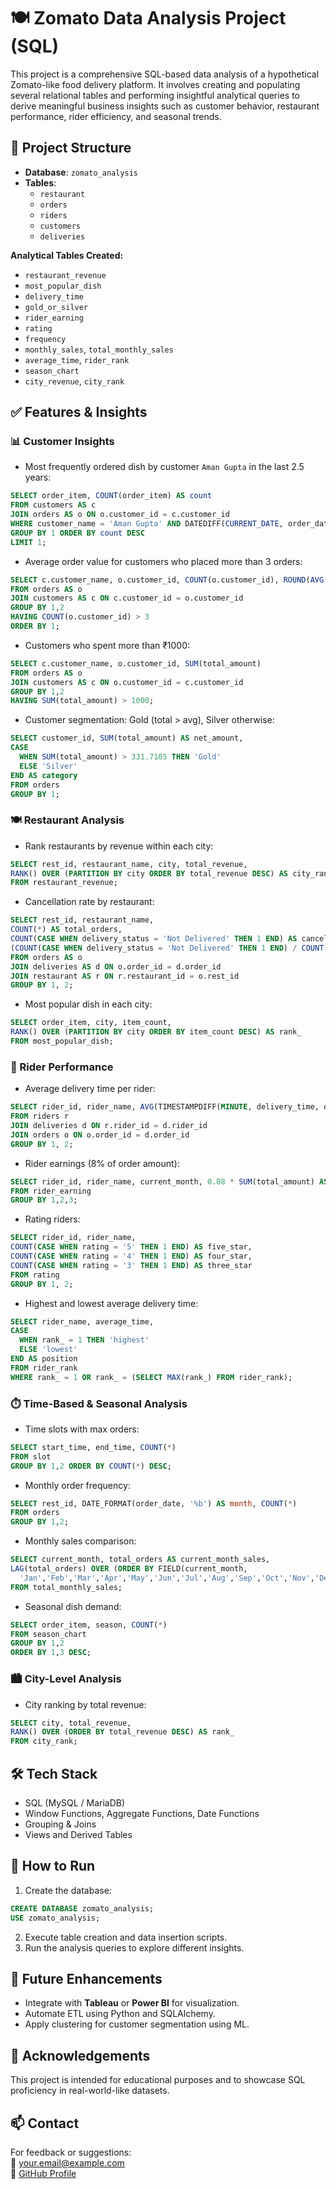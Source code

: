 # 🍽️ Zomato Data Analysis Project (SQL)

This project is a comprehensive SQL-based data analysis of a hypothetical Zomato-like food delivery platform. It involves creating and populating several relational tables and performing insightful analytical queries to derive meaningful business insights such as customer behavior, restaurant performance, rider efficiency, and seasonal trends.

## 📁 Project Structure

- **Database**: `zomato_analysis`
- **Tables**:
  - `restaurant`
  - `orders`
  - `riders`
  - `customers`
  - `deliveries`

**Analytical Tables Created:**

- `restaurant_revenue`
- `most_popular_dish`
- `delivery_time`
- `gold_or_silver`
- `rider_earning`
- `rating`
- `frequency`
- `monthly_sales`, `total_monthly_sales`
- `average_time`, `rider_rank`
- `season_chart`
- `city_revenue`, `city_rank`

## ✅ Features & Insights

### 📊 Customer Insights

- Most frequently ordered dish by customer `Aman Gupta` in the last 2.5 years:
```sql
SELECT order_item, COUNT(order_item) AS count 
FROM customers AS c
JOIN orders AS o ON o.customer_id = c.customer_id
WHERE customer_name = 'Aman Gupta' AND DATEDIFF(CURRENT_DATE, order_date) <= 913
GROUP BY 1 ORDER BY count DESC
LIMIT 1;
```

- Average order value for customers who placed more than 3 orders:
```sql
SELECT c.customer_name, o.customer_id, COUNT(o.customer_id), ROUND(AVG(total_amount), 2) 
FROM orders AS o
JOIN customers AS c ON c.customer_id = o.customer_id
GROUP BY 1,2
HAVING COUNT(o.customer_id) > 3
ORDER BY 1;
```

- Customers who spent more than ₹1000:
```sql
SELECT c.customer_name, o.customer_id, SUM(total_amount) 
FROM orders AS o
JOIN customers AS c ON o.customer_id = c.customer_id
GROUP BY 1,2
HAVING SUM(total_amount) > 1000;
```

- Customer segmentation: Gold (total > avg), Silver otherwise:
```sql
SELECT customer_id, SUM(total_amount) AS net_amount,
CASE 
  WHEN SUM(total_amount) > 331.7105 THEN 'Gold' 
  ELSE 'Silver' 
END AS category
FROM orders
GROUP BY 1;
```

### 🍽️ Restaurant Analysis

- Rank restaurants by revenue within each city:
```sql
SELECT rest_id, restaurant_name, city, total_revenue,
RANK() OVER (PARTITION BY city ORDER BY total_revenue DESC) AS city_rank
FROM restaurant_revenue;
```

- Cancellation rate by restaurant:
```sql
SELECT rest_id, restaurant_name,
COUNT(*) AS total_orders,
COUNT(CASE WHEN delivery_status = 'Not Delivered' THEN 1 END) AS cancelled_orders,
(COUNT(CASE WHEN delivery_status = 'Not Delivered' THEN 1 END) / COUNT(*)) * 100 AS cancel_percentage
FROM orders AS o
JOIN deliveries AS d ON o.order_id = d.order_id
JOIN restaurant AS r ON r.restaurant_id = o.rest_id
GROUP BY 1, 2;
```

- Most popular dish in each city:
```sql
SELECT order_item, city, item_count,
RANK() OVER (PARTITION BY city ORDER BY item_count DESC) AS rank_
FROM most_popular_dish;
```

### 🚴 Rider Performance

- Average delivery time per rider:
```sql
SELECT rider_id, rider_name, AVG(TIMESTAMPDIFF(MINUTE, delivery_time, order_time)) AS avg_delivery_time
FROM riders r
JOIN deliveries d ON r.rider_id = d.rider_id
JOIN orders o ON o.order_id = d.order_id
GROUP BY 1, 2;
```

- Rider earnings (8% of order amount):
```sql
SELECT rider_id, rider_name, current_month, 0.08 * SUM(total_amount) AS earnings
FROM rider_earning
GROUP BY 1,2,3;
```

- Rating riders:
```sql
SELECT rider_id, rider_name,
COUNT(CASE WHEN rating = '5' THEN 1 END) AS five_star,
COUNT(CASE WHEN rating = '4' THEN 1 END) AS four_star,
COUNT(CASE WHEN rating = '3' THEN 1 END) AS three_star
FROM rating
GROUP BY 1, 2;
```

- Highest and lowest average delivery time:
```sql
SELECT rider_name, average_time,
CASE 
  WHEN rank_ = 1 THEN 'highest'
  ELSE 'lowest'
END AS position
FROM rider_rank
WHERE rank_ = 1 OR rank_ = (SELECT MAX(rank_) FROM rider_rank);
```

### ⏱️ Time-Based & Seasonal Analysis

- Time slots with max orders:
```sql
SELECT start_time, end_time, COUNT(*) 
FROM slot
GROUP BY 1,2 ORDER BY COUNT(*) DESC;
```

- Monthly order frequency:
```sql
SELECT rest_id, DATE_FORMAT(order_date, '%b') AS month, COUNT(*) 
FROM orders
GROUP BY 1,2;
```

- Monthly sales comparison:
```sql
SELECT current_month, total_orders AS current_month_sales,
LAG(total_orders) OVER (ORDER BY FIELD(current_month,
  'Jan','Feb','Mar','Apr','May','Jun','Jul','Aug','Sep','Oct','Nov','Dec')) AS previous_month_sales
FROM total_monthly_sales;
```

- Seasonal dish demand:
```sql
SELECT order_item, season, COUNT(*) 
FROM season_chart
GROUP BY 1,2
ORDER BY 1,3 DESC;
```

### 🏙️ City-Level Analysis

- City ranking by total revenue:
```sql
SELECT city, total_revenue,
RANK() OVER (ORDER BY total_revenue DESC) AS rank_
FROM city_rank;
```

## 🛠️ Tech Stack

- SQL (MySQL / MariaDB)
- Window Functions, Aggregate Functions, Date Functions
- Grouping & Joins
- Views and Derived Tables

## 🚀 How to Run

1. Create the database:
```sql
CREATE DATABASE zomato_analysis;
USE zomato_analysis;
```

2. Execute table creation and data insertion scripts.
3. Run the analysis queries to explore different insights.

## 📌 Future Enhancements

- Integrate with **Tableau** or **Power BI** for visualization.
- Automate ETL using Python and SQLAlchemy.
- Apply clustering for customer segmentation using ML.

## 🙌 Acknowledgements

This project is intended for educational purposes and to showcase SQL proficiency in real-world-like datasets.

## 📫 Contact

For feedback or suggestions:  
📧 your.email@example.com  
🔗 [GitHub Profile](https://github.com/yourusername)
